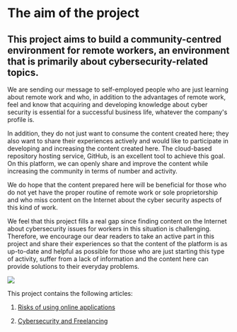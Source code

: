 # The aim of the project

## This project aims to build a community-centred environment for remote workers, an environment that is primarily about cybersecurity-related topics.

We are sending our message to self-employed people who are just learning about remote work and who, in addition to the advantages of remote work, feel and know that acquiring and developing knowledge about cyber security is essential for a successful business life, whatever the company's profile is.

In addition, they do not just want to consume the content created here; they also want to share their experiences actively and would like to participate in developing and increasing the content created here.
The cloud-based repository hosting service, GitHub, is an excellent tool to achieve this goal. On this platform, we can openly share and improve the content while increasing the community in terms of number and activity.

We do hope that the content prepared here will be beneficial for those who do not yet have the proper routine of remote work or sole proprietorship and who miss content on the Internet about the cyber security aspects of this kind of work.

We feel that this project fills a real gap since finding content on the Internet about cybersecurity issues for workers in this situation is challenging. Therefore, we encourage our dear readers to take an active part in this project and share their experiences so that the content of the platform is as up-to-date and helpful as possible for those who are just starting this type of activity, suffer from a lack of information and the content here can provide solutions to their everyday problems.

![](https://images.pexels.com/photos/60504/security-protection-anti-virus-software-60504.jpeg?auto=compress&cs=tinysrgb&w=600)

This project contains the following articles:
1. [Risks of using online applications](https://github.com/attilacsontos/Test_3236_01/blob/main/Risks%20of%20using%20online%20applications.md)

2. [Cybersecurity and Freelancing](https://github.com/attilacsontos/Test_3236_01/blob/main/Cybersecurity%20and%20Freelancing.md)

